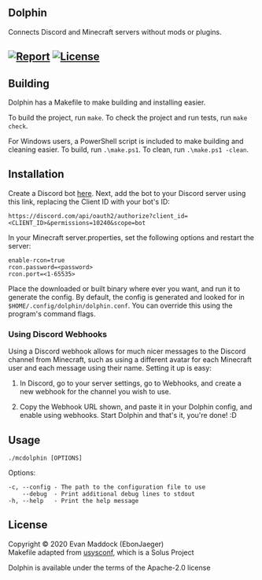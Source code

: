 ## Dolphin

Connects Discord and Minecraft servers without mods or plugins.

## [![Report](https://goreportcard.com/badge/github.com/EbonJaeger/dolphin)](https://goreportcard.com/report/github.com/EbonJaeger/dolphin) [![License](https://img.shields.io/badge/License-Apache%202.0-blue.svg)](https://opensource.org/licenses/Apache-2.0)

## Building

Dolphin has a Makefile to make building and installing easier.

To build the project, run `make`. To check the project and run tests, run `make check`.

For Windows users, a PowerShell script is included to make building and cleaning easier. To build, run `.\make.ps1`. To clean, run `.\make.ps1 -clean`.

## Installation

Create a Discord bot [here](https://discordapp.com/developers/applications/me). Next, add the bot to your Discord server using this link, replacing the Client ID with your bot's ID:

```
https://discord.com/api/oauth2/authorize?client_id=<CLIENT_ID>&permissions=10240&scope=bot
```

In your Minecraft server.properties, set the following options and restart the server:

```
enable-rcon=true
rcon.password=<password>
rcon.port=<1-65535>
```

Place the downloaded or built binary where ever you want, and run it to generate the config. By default, the config is generated and looked for in `$HOME/.config/dolphin/dolphin.conf`. You can override this using the program's command flags.

### Using Discord Webhooks

Using a Discord webhook allows for much nicer messages to the Discord channel from Minecraft, such as using a different avatar for each Minecraft user and each message using their name. Setting it up is easy:

1. In Discord, go to your server settings, go to Webhooks, and create a new webhook for the channel you wish to use.

2. Copy the Webhook URL shown, and paste it in your Dolphin config, and enable using webhooks. Start Dolphin and that's it, you're done! :D

## Usage

```
./mcdolphin [OPTIONS]
```

Options:

```
-c, --config - The path to the configuration file to use
    --debug  - Print additional debug lines to stdout
-h, --help   - Print the help message
```

## License

Copyright © 2020 Evan Maddock (EbonJaeger)  
Makefile adapted from [usysconf](https://github.com/getsolus/usysconf), which is a Solus Project

Dolphin is available under the terms of the Apache-2.0 license

